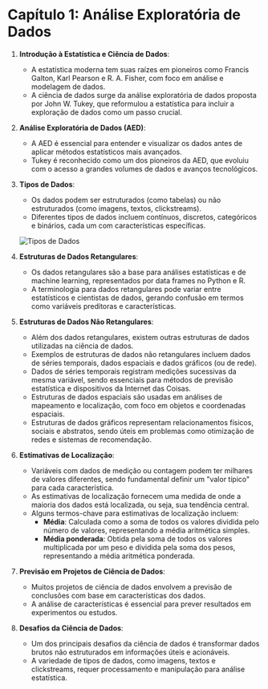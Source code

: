 # Capítulo 1: Análise Exploratória de Dados

1. **Introdução à Estatística e Ciência de Dados**:
    - A estatística moderna tem suas raízes em pioneiros como Francis Galton, Karl Pearson e R. A. Fisher, com foco em análise e modelagem de dados.
    - A ciência de dados surge da análise exploratória de dados proposta por John W. Tukey, que reformulou a estatística para incluir a exploração de dados como um passo crucial.
2. **Análise Exploratória de Dados (AED)**:
    - A AED é essencial para entender e visualizar os dados antes de aplicar métodos estatísticos mais avançados.
    - Tukey é reconhecido como um dos pioneiros da AED, que evoluiu com o acesso a grandes volumes de dados e avanços tecnológicos.
3. **Tipos de Dados**:
    - Os dados podem ser estruturados (como tabelas) ou não estruturados (como imagens, textos, clickstreams).
    - Diferentes tipos de dados incluem contínuos, discretos, categóricos e binários, cada um com características específicas.

    ![Tipos de Dados](https://embarcados.com.br/wp-content/uploads/2023/07/tipos-dados-1-2024x1349.png)

4. **Estruturas de Dados Retangulares**:
    - Os dados retangulares são a base para análises estatísticas e de machine learning, representados por data frames no Python e R.
    - A terminologia para dados retangulares pode variar entre estatísticos e cientistas de dados, gerando confusão em termos como variáveis preditoras e características.
5. **Estruturas de Dados Não Retangulares**:
    - Além dos dados retangulares, existem outras estruturas de dados utilizadas na ciência de dados.
    - Exemplos de estruturas de dados não retangulares incluem dados de séries temporais, dados espaciais e dados gráficos (ou de rede).
    - Dados de séries temporais registram medições sucessivas da mesma variável, sendo essenciais para métodos de previsão estatística e dispositivos da Internet das Coisas.
    - Estruturas de dados espaciais são usadas em análises de mapeamento e localização, com foco em objetos e coordenadas espaciais.
    - Estruturas de dados gráficos representam relacionamentos físicos, sociais e abstratos, sendo úteis em problemas como otimização de redes e sistemas de recomendação.
6. **Estimativas de Localização**:
    - Variáveis com dados de medição ou contagem podem ter milhares de valores diferentes, sendo fundamental definir um "valor típico" para cada característica.
    - As estimativas de localização fornecem uma medida de onde a maioria dos dados está localizada, ou seja, sua tendência central.
    - Alguns termos-chave para estimativas de localização incluem:
        - **Média**: Calculada como a soma de todos os valores dividida pelo número de valores, representando a média aritmética simples.
        - **Média ponderada**: Obtida pela soma de todos os valores multiplicada por um peso e dividida pela soma dos pesos, representando a média aritmética ponderada.
7. **Previsão em Projetos de Ciência de Dados**:
    - Muitos projetos de ciência de dados envolvem a previsão de conclusões com base em características dos dados.
    - A análise de características é essencial para prever resultados em experimentos ou estudos.
8. **Desafios da Ciência de Dados**:
    - Um dos principais desafios da ciência de dados é transformar dados brutos não estruturados em informações úteis e acionáveis.
    - A variedade de tipos de dados, como imagens, textos e clickstreams, requer processamento e manipulação para análise estatística.
